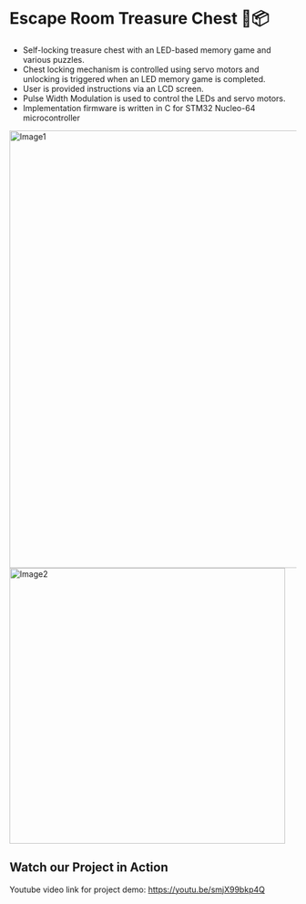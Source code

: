 # Escape Room Treasure Chest 💎📦

- Self-locking treasure chest with an LED-based memory game and various puzzles.
- Chest locking mechanism is controlled using servo motors and unlocking is triggered when an LED memory game is completed.
- User is provided instructions via an LCD screen.
- Pulse Width Modulation is used to control the LEDs and servo motors.
- Implementation firmware is written in C for STM32 Nucleo-64 microcontroller

<img width="768" alt="Image1" src="https://github.com/ellauppal/escape-room-treasure-chest/assets/89555654/5df5c418-75fc-45fb-862b-4d525ec36f76">

<img width="484" alt="Image2" src="https://github.com/ellauppal/escape-room-treasure-chest/assets/89555654/94463ee2-13b8-4fbd-9dcd-b94c46666ee9">

## Watch our Project in Action 

Youtube video link for project demo: https://youtu.be/smjX99bkp4Q
